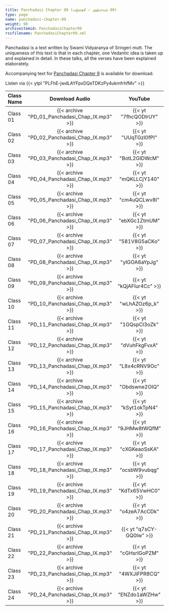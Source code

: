 ```yaml
---
title: Panchadasi Chapter 09 (பஞ்சதசீ – அத்யாயம் 09)
type: page
name: panchadasi-chapter-09
weight: 90
archiveitemid: PanchadasiChapter09
rssfilename: PanchadasiChapter09.xml
---
```


Panchadasi is a text written by Swami Vidyaranya of Sringeri mutt. The uniqueness of this text is that in each chapter, one Vedantic idea is taken up and explained in detail. In these talks, all the verses have been explained elaborately.

Accompanying text for [Panchadasi Chapter 9](https://archive.org/download/Panchadasi/Panchadasi_Chapter_09.pdf) is available for download.

Listen via {{< ytpl "PLFhE-jwdLAYFpxDQeTDKzPy4ukmfrhfMv" >}}

Class Name | Download Audio | YouTube
:---|:---:|:---:
Class 01 | {{< archive "PD_01_Panchadasi_Chap_IX.mp3" >}} | {{< yt "7fhcQODlrUY" >}}
Class 02 | {{< archive "PD_02_Panchadasi_Chap_IX.mp3" >}} | {{< yt "UUqTGzl0fPI" >}}
Class 03 | {{< archive "PD_03_Panchadasi_Chap_IX.mp3" >}} | {{< yt "BotL2GIDWcM" >}}
Class 04 | {{< archive "PD_04_Panchadasi_Chap_IX.mp3" >}} | {{< yt "mQKLLCjY140" >}}
Class 05 | {{< archive "PD_05_Panchadasi_Chap_IX.mp3" >}} | {{< yt "cm4uQCLwv8I" >}}
Class 06 | {{< archive "PD_06_Panchadasi_Chap_IX.mp3" >}} | {{< yt "ebXGc1ZtmUM" >}}
Class 07 | {{< archive "PD_07_Panchadasi_Chap_IX.mp3" >}} | {{< yt "581V8G5aCKo" >}}
Class 08 | {{< archive "PD_08_Panchadasi_Chap_IX.mp3" >}} | {{< yt "yIGOA6aYpJg" >}}
Class 09 | {{< archive "PD_09_Panchadasi_Chap_IX.mp3" >}} | {{< yt "kQjAFlur4Cc" >}}
Class 10 | {{< archive "PD_10_Panchadasi_Chap_IX.mp3" >}} | {{< yt "wLhAZOz6p_k" >}}
Class 11 | {{< archive "PD_11_Panchadasi_Chap_IX.mp3" >}} | {{< yt "1GQspCl3oZk" >}}
Class 12 | {{< archive "PD_12_Panchadasi_Chap_IX.mp3" >}} | {{< yt "dVuhFkgFvxA" >}}
Class 13 | {{< archive "PD_13_Panchadasi_Chap_IX.mp3" >}} | {{< yt "L8x4cRNV9Oc" >}}
Class 14 | {{< archive "PD_14_Panchadasi_Chap_IX.mp3" >}} | {{< yt "Obdswne2OIQ" >}}
Class 15 | {{< archive "PD_15_Panchadasi_Chap_IX.mp3" >}} | {{< yt "kSyt1okTpN4" >}}
Class 16 | {{< archive "PD_16_Panchadasi_Chap_IX.mp3" >}} | {{< yt "9JHMw8tWQfM" >}}
Class 17 | {{< archive "PD_17_Panchadasi_Chap_IX.mp3" >}} | {{< yt "cXGKeaoSsKA" >}}
Class 18 | {{< archive "PD_18_Panchadasi_Chap_IX.mp3" >}} | {{< yt "ocsbW9vubqg" >}}
Class 19 | {{< archive "PD_19_Panchadasi_Chap_IX.mp3" >}} | {{< yt "KdTx65VwHC0" >}}
Class 20 | {{< archive "PD_20_Panchadasi_Chap_IX.mp3" >}} | {{< yt "o4zeA7AcCDk" >}}
Class 21 | {{< archive "PD_21_Panchadasi_Chap_IX.mp3" >}} | {{< yt "q7sCY-GQ0lw" >}}
Class 22 | {{< archive "PD_22_Panchadasi_Chap_IX.mp3" >}} | {{< yt "cGHsrIGoPZM" >}}
Class 23 | {{< archive "PD_23_Panchadasi_Chap_IX.mp3" >}} | {{< yt "4WXJiFPR8CQ" >}}
Class 24 | {{< archive "PD_24_Panchadasi_Chap_IX.mp3" >}} | {{< yt "ENZdo1aWZHw" >}}
